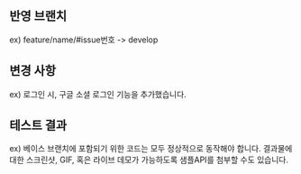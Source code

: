 ## 반영 브랜치
ex) feature/name/#issue번호 -> develop

## 변경 사항
ex) 로그인 시, 구글 소셜 로그인 기능을 추가했습니다.

## 테스트 결과
ex) 베이스 브랜치에 포함되기 위한 코드는 모두 정상적으로 동작해야 합니다. 결과물에 대한 스크린샷, GIF, 혹은 라이브 데모가 가능하도록 샘플API를 첨부할 수도 있습니다.
